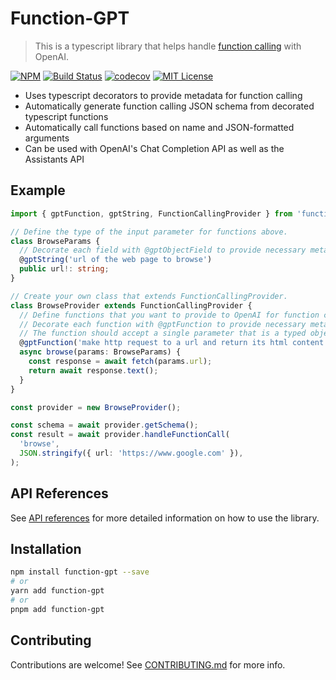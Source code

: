# Function-GPT

> This is a typescript library that helps handle [function calling](https://platform.openai.com/docs/guides/gpt/function-calling) with OpenAI.

[![NPM](https://img.shields.io/npm/v/function-gpt.svg)](https://www.npmjs.com/package/function-gpt)
[![Build Status](https://github.com/atinylittleshell/function-gpt/actions/workflows/publish.yml/badge.svg)](https://github.com/atinylittleshell/function-gpt/actions/workflows/publish.yml)
[![codecov](https://codecov.io/gh/atinylittleshell/function-gpt/graph/badge.svg?token=1R81CX1Z14)](https://codecov.io/gh/atinylittleshell/function-gpt)
[![MIT License](https://img.shields.io/badge/license-MIT-blue)](https://github.com/atinylittleshell/function-gpt/blob/main/license)

- Uses typescript decorators to provide metadata for function calling
- Automatically generate function calling JSON schema from decorated typescript functions
- Automatically call functions based on name and JSON-formatted arguments
- Can be used with OpenAI's Chat Completion API as well as the Assistants API

## Example

```typescript
import { gptFunction, gptString, FunctionCallingProvider } from 'function-gpt';

// Define the type of the input parameter for functions above.
class BrowseParams {
  // Decorate each field with @gptObjectField to provide necessary metadata.
  @gptString('url of the web page to browse')
  public url!: string;
}

// Create your own class that extends FunctionCallingProvider.
class BrowseProvider extends FunctionCallingProvider {
  // Define functions that you want to provide to OpenAI for function calling.
  // Decorate each function with @gptFunction to provide necessary metadata.
  // The function should accept a single parameter that is a typed object.
  @gptFunction('make http request to a url and return its html content', BrowseParams)
  async browse(params: BrowseParams) {
    const response = await fetch(params.url);
    return await response.text();
  }
}

const provider = new BrowseProvider();

const schema = await provider.getSchema();
const result = await provider.handleFunctionCall(
  'browse',
  JSON.stringify({ url: 'https://www.google.com' }),
);
```

## API References

See [API references](./doc/README.md) for more detailed information on how to use the library.

## Installation

```bash
npm install function-gpt --save
# or
yarn add function-gpt
# or
pnpm add function-gpt
```

## Contributing

Contributions are welcome! See [CONTRIBUTING.md](./CONTRIBUTING.md) for more info.
